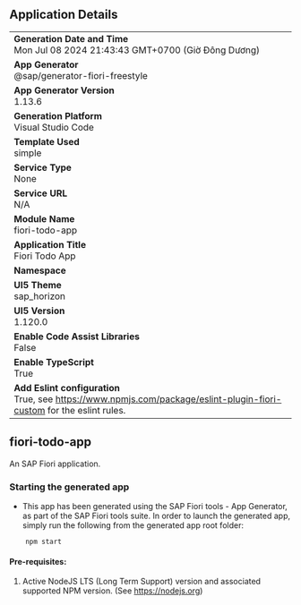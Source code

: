 ## Application Details
|               |
| ------------- |
|**Generation Date and Time**<br>Mon Jul 08 2024 21:43:43 GMT+0700 (Giờ Đông Dương)|
|**App Generator**<br>@sap/generator-fiori-freestyle|
|**App Generator Version**<br>1.13.6|
|**Generation Platform**<br>Visual Studio Code|
|**Template Used**<br>simple|
|**Service Type**<br>None|
|**Service URL**<br>N/A
|**Module Name**<br>fiori-todo-app|
|**Application Title**<br>Fiori Todo App|
|**Namespace**<br>|
|**UI5 Theme**<br>sap_horizon|
|**UI5 Version**<br>1.120.0|
|**Enable Code Assist Libraries**<br>False|
|**Enable TypeScript**<br>True|
|**Add Eslint configuration**<br>True, see https://www.npmjs.com/package/eslint-plugin-fiori-custom for the eslint rules.|

## fiori-todo-app

An SAP Fiori application.

### Starting the generated app

-   This app has been generated using the SAP Fiori tools - App Generator, as part of the SAP Fiori tools suite.  In order to launch the generated app, simply run the following from the generated app root folder:

```
    npm start
```

#### Pre-requisites:

1. Active NodeJS LTS (Long Term Support) version and associated supported NPM version.  (See https://nodejs.org)


